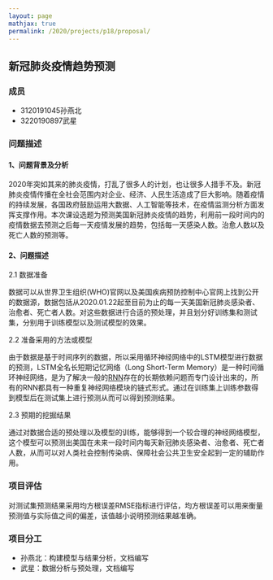 ```yaml
---
layout: page
mathjax: true
permalink: /2020/projects/p18/proposal/
---
```


## 新冠肺炎疫情趋势预测

### 成员

* 3120191045孙燕北
* 3220190897武星

### 问题描述

#### 1、问题背景及分析

2020年突如其来的肺炎疫情，打乱了很多人的计划，也让很多人措手不及。新冠肺炎疫情传播在全社会范围内对企业、经济、人民生活造成了巨大影响。随着疫情的持续发展，各国政府鼓励运用大数据、人工智能等技术，在疫情监测分析方面发挥支撑作用。本次课设选题为预测美国新冠肺炎疫情的趋势，利用前一段时间内的疫情数据去预测之后每一天疫情发展的趋势，包括每一天感染人数。治愈人数以及死亡人数的预测等。  

#### 2、问题描述

2.1 数据准备

数据可以从世界卫生组织(WHO)官网以及美国疾病预防控制中心官网上找到公开的数据源，数据包括从2020.01.22起至目前为止的每一天美国新冠肺炎感染者、治愈者、死亡者人数。对这些数据进行合适的预处理，并且划分好训练集和测试集，分别用于训练模型以及测试模型的效果。

2.2 准备采用的方法或模型

由于数据是基于时间序列的数据，所以采用循环神经网络中的LSTM模型进行数据的预测，LSTM全名长短期记忆网络（Long Short-Term Memory）是一种时间循环神经网络，是为了解决一般的[RNN](https://baike.baidu.com/item/RNN/5707183)存在的长期依赖问题而专门设计出来的，所有的RNN都具有一种重复神经网络模块的链式形式。通过在训练集上训练参数得到模型后在测试集上进行预测从而可以得到预测结果。

2.3 预期的挖掘结果

通过对数据合适的预处理以及模型的训练，能够得到一个较合理的神经网络模型，这个模型可以预测出美国在未来一段时间内每天新冠肺炎感染者、治愈者、死亡者人数，从而可以对人类社会控制传染病、保障社会公共卫生安全起到一定的辅助作用。

### 项目评估

对测试集预测结果采用均方根误差RMSE指标进行评估，均方根误差可以用来衡量预测值与实际值之间的偏差，该值越小说明预测结果越准确。

### 项目分工

* 孙燕北：构建模型与结果分析，文档编写
* 武星：数据分析与预处理，文档编写
